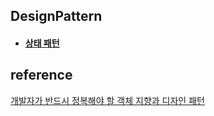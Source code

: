 ## DesignPattern

* #### [상태 패턴](https://github.com/minomi/TIL/tree/master/DesignPattern/src/main/java/state)

## reference 
[개발자가 반드시 정복해야 할 객체 지향과 디자인 패턴](http://www.kyobobook.co.kr/product/detailViewKor.laf?ejkGb=KOR&mallGb=KOR&barcode=9788969090010&orderClick=LAG&Kc=)